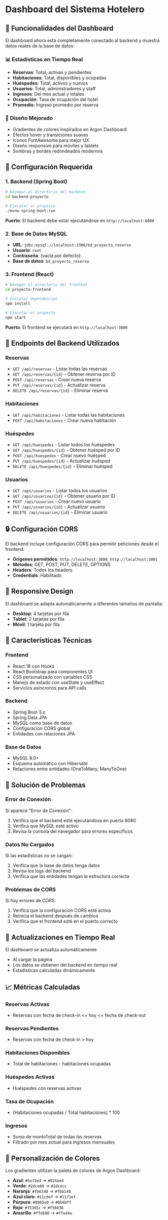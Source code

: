 # Dashboard del Sistema Hotelero

## 🚀 Funcionalidades del Dashboard

El dashboard ahora está completamente conectado al backend y muestra datos reales de la base de datos:

### 📊 **Estadísticas en Tiempo Real**
- **Reservas**: Total, activas y pendientes
- **Habitaciones**: Total, disponibles y ocupadas
- **Huéspedes**: Total, activos y nuevos
- **Usuarios**: Total, administradores y staff
- **Ingresos**: Del mes actual y totales
- **Ocupación**: Tasa de ocupación del hotel
- **Promedio**: Ingreso promedio por reserva

### 🎨 **Diseño Mejorado**
- Gradientes de colores inspirados en Argon Dashboard
- Efectos hover y transiciones suaves
- Iconos FontAwesome para mejor UX
- Diseño responsive para móviles y tablets
- Sombras y bordes redondeados modernos

## 🔧 **Configuración Requerida**

### 1. **Backend (Spring Boot)**
```bash
# Navegar al directorio del backend
cd backend-proyecto

# Ejecutar el proyecto
./mvnw spring-boot:run
```

**Puerto**: El backend debe estar ejecutándose en `http://localhost:8080`

### 2. **Base de Datos MySQL**
- **URL**: `jdbc:mysql://localhost:3306/bd_proyecto_reserva`
- **Usuario**: `root`
- **Contraseña**: (vacía por defecto)
- **Base de datos**: `bd_proyecto_reserva`

### 3. **Frontend (React)**
```bash
# Navegar al directorio del frontend
cd proyecto-frontend

# Instalar dependencias
npm install

# Ejecutar el proyecto
npm start
```

**Puerto**: El frontend se ejecutará en `http://localhost:3000`

## 📡 **Endpoints del Backend Utilizados**

### **Reservas**
- `GET /api/reservas` - Listar todas las reservas
- `GET /api/reservas/{id}` - Obtener reserva por ID
- `POST /api/reservas` - Crear nueva reserva
- `PUT /api/reservas/{id}` - Actualizar reserva
- `DELETE /api/reservas/{id}` - Eliminar reserva

### **Habitaciones**
- `GET /api/habitaciones` - Listar todas las habitaciones
- `POST /api/habitaciones` - Crear nueva habitación

### **Huéspedes**
- `GET /api/huespedes` - Listar todos los huéspedes
- `GET /api/huespedes/{id}` - Obtener huésped por ID
- `POST /api/huespedes` - Crear nuevo huésped
- `PUT /api/huespedes/{id}` - Actualizar huésped
- `DELETE /api/huespedes/{id}` - Eliminar huésped

### **Usuarios**
- `GET /api/usuarios` - Listar todos los usuarios
- `GET /api/usuarios/{id}` - Obtener usuario por ID
- `POST /api/usuarios` - Crear nuevo usuario
- `PUT /api/usuarios/{id}` - Actualizar usuario
- `DELETE /api/usuarios/{id}` - Eliminar usuario

## 🔒 **Configuración CORS**

El backend incluye configuración CORS para permitir peticiones desde el frontend:

- **Orígenes permitidos**: `http://localhost:3000`, `http://localhost:3001`
- **Métodos**: GET, POST, PUT, DELETE, OPTIONS
- **Headers**: Todos los headers
- **Credentials**: Habilitado

## 📱 **Responsive Design**

El dashboard se adapta automáticamente a diferentes tamaños de pantalla:

- **Desktop**: 4 tarjetas por fila
- **Tablet**: 2 tarjetas por fila
- **Móvil**: 1 tarjeta por fila

## 🎯 **Características Técnicas**

### **Frontend**
- React 18 con Hooks
- React Bootstrap para componentes UI
- CSS personalizado con variables CSS
- Manejo de estado con useState y useEffect
- Servicios asíncronos para API calls

### **Backend**
- Spring Boot 3.x
- Spring Data JPA
- MySQL como base de datos
- Configuración CORS global
- Entidades con relaciones JPA

### **Base de Datos**
- MySQL 8.0+
- Esquema automático con Hibernate
- Relaciones entre entidades (OneToMany, ManyToOne)

## 🚨 **Solución de Problemas**

### **Error de Conexión**
Si aparece "Error de Conexión":
1. Verifica que el backend esté ejecutándose en puerto 8080
2. Verifica que MySQL esté activo
3. Revisa la consola del navegador para errores específicos

### **Datos No Cargados**
Si las estadísticas no se cargan:
1. Verifica que la base de datos tenga datos
2. Revisa los logs del backend
3. Verifica que las entidades tengan la estructura correcta

### **Problemas de CORS**
Si hay errores de CORS:
1. Verifica que la configuración CORS esté activa
2. Reinicia el backend después de cambios
3. Verifica que el frontend esté en el puerto correcto

## 🔄 **Actualizaciones en Tiempo Real**

El dashboard se actualiza automáticamente:
- Al cargar la página
- Los datos se obtienen del backend en tiempo real
- Estadísticas calculadas dinámicamente

## 📈 **Métricas Calculadas**

### **Reservas Activas**
- Reservas con fecha de check-in <= hoy <= fecha de check-out

### **Reservas Pendientes**
- Reservas con fecha de check-in > hoy

### **Habitaciones Disponibles**
- Total de habitaciones - habitaciones ocupadas

### **Huéspedes Activos**
- Huéspedes con reservas activas

### **Tasa de Ocupación**
- (Habitaciones ocupadas / Total habitaciones) * 100

### **Ingresos**
- Suma de montoTotal de todas las reservas
- Filtrado por mes actual para ingresos mensuales

## 🎨 **Personalización de Colores**

Los gradientes utilizan la paleta de colores de Argon Dashboard:
- **Azul**: `#5e72e4` → `#825ee4`
- **Verde**: `#2dce89` → `#2dcecc`
- **Naranja**: `#fb6340` → `#fbb140`
- **Azul claro**: `#11cdef` → `#1171ef`
- **Púrpura**: `#8965e0` → `#9b6bff`
- **Rojo**: `#f5365c` → `#f56036`
- **Amarillo**: `#ffd600` → `#ffed4e`

